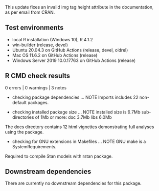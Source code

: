 This update fixes an invalid img tag height attribute in the documentation, as
per email from CRAN.

## Test environments
* local R installation (Windows 10), R 4.1.2
* win-builder (release, devel)
* Ubuntu 20.04.3 on GitHub Actions (release, devel, oldrel)
* Mac OS 11.6.2 on GitHub Actions (release)
* Windows Server 2019 10.0.17763 on GitHub Actions (release)

## R CMD check results

0 errors | 0 warnings | 3 notes

* checking package dependencies ... NOTE
  Imports includes 22 non-default packages.

* checking installed package size ... NOTE
  installed size is 9.7Mb
  sub-directories of 1Mb or more:
    doc    3.7Mb
    libs   6.0Mb

The docs directory contains 12 html vignettes demonstrating full analyses using
the package.

* checking for GNU extensions in Makefiles ... NOTE
  GNU make is a SystemRequirements.

Required to compile Stan models with rstan package.

## Downstream dependencies
There are currently no downstream dependencies for this package.

